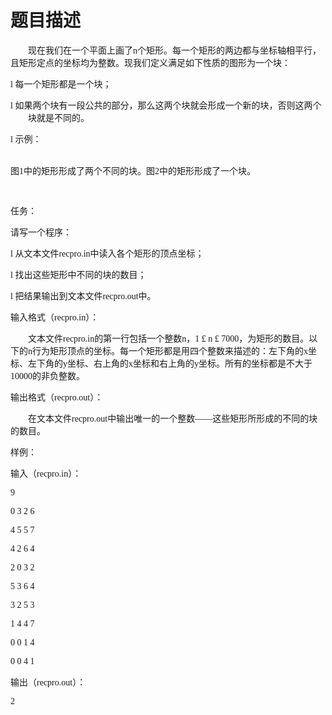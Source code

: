 # 题目描述


<p style="text-indent:21pt;">
	<span style="font-family:宋体;font-size:10.5pt;">现在我们在一个平面上画了<span>n</span>个矩形。每一个矩形的两边都与坐标轴相平行，且矩形定点的坐标均为整数。现我们定义满足如下性质的图形为一个块：<span></span></span> 
</p>
<p style="text-indent:-21pt;margin-left:21pt;">
	<span style="font-family:Wingdings;font-size:10.5pt;"><span>l<span> </span></span></span><span style="font-family:宋体;font-size:10.5pt;">每一个矩形都是一个块；<span></span></span> 
</p>
<p style="text-indent:-21pt;margin-left:21pt;">
	<span style="font-family:Wingdings;font-size:10.5pt;"><span>l<span> </span></span></span><span style="font-family:宋体;font-size:10.5pt;">如果两个块有一段公共的部分，那么这两个块就会形成一个新的块，否则这两个块就是不同的。<span></span></span> 
</p>
<p style="text-indent:-21pt;margin-left:21pt;">
	<span style="font-family:Wingdings;"><span>l<span> </span></span></span><span style="font-family:黑体;">示例：</span> 
</p>
<p>
	<br/>
<span style="font-family:宋体;font-size:10.5pt;">图<span>1</span>中的矩形形成了两个不同的块。图<span>2</span>中的矩形形成了一个块。</span> 
</p>
<p>
	<span style="font-family:黑体;"><img alt="" src="/cogs/images/upload/image/20120401/20120401083339_40420.bmp"/> <img alt="" src="/cogs/images/upload/image/20120401/20120401083543_60583.bmp"/></span> 
</p>
<p>
	<span style="font-family:黑体;">任务：</span><span></span> 
</p>
<p>
	<span style="font-family:宋体;font-size:10.5pt;">请写一个程序：<span></span></span> 
</p>
<p style="text-indent:-21pt;margin-left:21pt;">
	<span style="font-family:Wingdings;font-size:10.5pt;"><span>l<span> </span></span></span><span style="font-family:宋体;font-size:10.5pt;">从文本文件<span>recpro.in</span>中读入各个矩形的顶点坐标；<span></span></span> 
</p>
<p style="text-indent:-21pt;margin-left:21pt;">
	<span style="font-family:Wingdings;font-size:10.5pt;"><span>l<span> </span></span></span><span style="font-family:宋体;font-size:10.5pt;">找出这些矩形中不同的块的数目；<span></span></span> 
</p>
<p style="text-indent:-21pt;margin-left:21pt;">
	<span style="font-family:Wingdings;"><span>l<span> </span></span></span><span style="font-family:宋体;font-size:10.5pt;">把结果输出到文本文件<span>recpro.out</span>中。</span> 
</p>
<p>
	<span style="font-family:黑体;">输入格式（<span>recpro.in</span></span><span style="font-family:宋体;font-size:10.5pt;">）</span><span style="font-family:黑体;">：</span><span></span> 
</p>
<p style="text-indent:21pt;">
	<span style="font-family:宋体;font-size:10.5pt;">文本文件<span>recpro.in</span>的第一行包括一个整数<span>n</span>，<span>1 </span></span><span style="font-family:Symbol;font-size:10.5pt;"><span>£</span></span><span style="font-family:宋体;font-size:10.5pt;"> n </span><span style="font-family:Symbol;font-size:10.5pt;"><span>£</span></span><span style="font-family:宋体;font-size:10.5pt;"> 7000</span><span style="font-family:宋体;font-size:10.5pt;">，为矩形的数目。以下的<span>n</span>行为矩形顶点的坐标。每一个矩形都是用四个整数来描述的：左下角的<span>x</span>坐标、左下角的<span>y</span>坐标、右上角的<span>x</span>坐标和右上角的<span>y</span>坐标。所有的坐标都是不大于<span>10000</span>的非负整数。<span></span></span> 
</p>
<p>
	<span style="font-family:黑体;">输出格式（<span>recpro.out</span></span><span style="font-family:宋体;font-size:10.5pt;">）</span><span style="font-family:黑体;">：</span><span></span> 
</p>
<p style="text-indent:21pt;">
	<span style="font-family:宋体;font-size:10.5pt;">在文本文件<span>recpro.out</span>中输出唯一的一个整数——这些矩形所形成的不同的块的数目。<span></span></span> 
</p>
<p>
	<span style="font-family:黑体;">样例：</span><span></span> 
</p>
<p>
	<span style="font-family:宋体;font-size:10.5pt;">输入（<span>recpro.in</span>）：<span></span></span> 
</p>
<p>
	<span style="font-family:宋体;font-size:10.5pt;">9</span> 
</p>
<p>
	<span style="font-family:宋体;font-size:10.5pt;">0 3 2 6</span> 
</p>
<p>
	<span style="font-family:宋体;font-size:10.5pt;">4 5 5 7</span> 
</p>
<p>
	<span style="font-family:宋体;font-size:10.5pt;">4 2 6 4</span> 
</p>
<p>
	<span style="font-family:宋体;font-size:10.5pt;">2 0 3 2</span> 
</p>
<p>
	<span style="font-family:宋体;font-size:10.5pt;">5 3 6 4</span> 
</p>
<p>
	<span style="font-family:宋体;font-size:10.5pt;">3 2 5 3</span> 
</p>
<p>
	<span style="font-family:宋体;font-size:10.5pt;">1 4 4 7</span> 
</p>
<p>
	<span style="font-family:宋体;font-size:10.5pt;">0 0 1 4</span> 
</p>
<p>
	<span style="font-family:宋体;font-size:10.5pt;">0 0 4 1</span> 
</p>
<p>
	<span style="font-family:宋体;font-size:10.5pt;">输出（<span>recpro.out</span>）：<span></span></span> 
</p>
<p>
	<span style="font-family:宋体;font-size:10.5pt;">2</span> 
</p>
